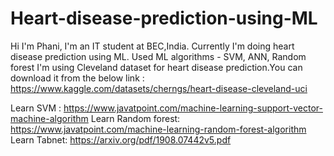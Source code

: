 # Heart-disease-prediction-using-ML
Hi I'm Phani, I'm an IT student at BEC,India.
Currently I'm doing heart disease prediction using ML.
Used ML algorithms - SVM, ANN, Random forest
I'm using Cleveland dataset for heart disease prediction.You can download it from the below link :
 https://www.kaggle.com/datasets/cherngs/heart-disease-cleveland-uci

Learn SVM : https://www.javatpoint.com/machine-learning-support-vector-machine-algorithm
Learn Random forest: https://www.javatpoint.com/machine-learning-random-forest-algorithm
Learn Tabnet: https://arxiv.org/pdf/1908.07442v5.pdf

